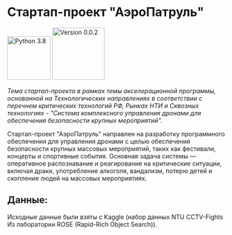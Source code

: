 # Стартап-проект "АэроПатруль"

<img src="https://img.shields.io/badge/Python-3.8-9cf" width="100" alt="Python 3.8"> <img src="https://img.shields.io/badge/Version-0.0.2-9cf" width="120" alt="Version 0.0.2">

<i> Тема стартап-проекта в рамках темы акселерационной программы, основанной на Технологических направлениях в соответствии с перечнем критических технологий РФ, Рынках НТИ и Сквозных технологиях - "Система комплексного управления дронами для обеспечения безопасности крупных мероприятий". </i>

Стартап-проект "АэроПатруль" направлен на разработку программного обеспечения для управления дронами с целью обеспечения безопасности крупных массовых мероприятий, таких как фестивали, концерты и спортивные события. Основная задача системы — оперативное распознавание и реагирование на критические ситуации, включая драки, употребление алкоголя, вандализм, потерю детей и скопление людей на массовых мероприятиях.

<h2> Данные: </h2>

Исходные данные были взяты с Kaggle (набор данных NTU CCTV-Fights Из лаборатории ROSE (Rapid-Rich Object Search)).
